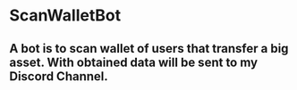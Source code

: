 # ScanWalletBot

## A bot is to scan wallet of users that transfer a big asset. With obtained data will be sent to my Discord Channel.
